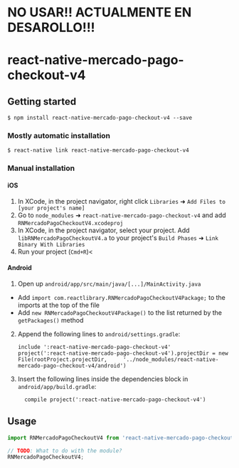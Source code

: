 # NO USAR!! ACTUALMENTE EN DESAROLLO!!!

# react-native-mercado-pago-checkout-v4

## Getting started

`$ npm install react-native-mercado-pago-checkout-v4 --save`

### Mostly automatic installation

`$ react-native link react-native-mercado-pago-checkout-v4`

### Manual installation


#### iOS

1. In XCode, in the project navigator, right click `Libraries` ➜ `Add Files to [your project's name]`
2. Go to `node_modules` ➜ `react-native-mercado-pago-checkout-v4` and add `RNMercadoPagoCheckoutV4.xcodeproj`
3. In XCode, in the project navigator, select your project. Add `libRNMercadoPagoCheckoutV4.a` to your project's `Build Phases` ➜ `Link Binary With Libraries`
4. Run your project (`Cmd+R`)<

#### Android

1. Open up `android/app/src/main/java/[...]/MainActivity.java`
  - Add `import com.reactlibrary.RNMercadoPagoCheckoutV4Package;` to the imports at the top of the file
  - Add `new RNMercadoPagoCheckoutV4Package()` to the list returned by the `getPackages()` method
2. Append the following lines to `android/settings.gradle`:
  	```
  	include ':react-native-mercado-pago-checkout-v4'
  	project(':react-native-mercado-pago-checkout-v4').projectDir = new File(rootProject.projectDir, 	'../node_modules/react-native-mercado-pago-checkout-v4/android')
  	```
3. Insert the following lines inside the dependencies block in `android/app/build.gradle`:
  	```
      compile project(':react-native-mercado-pago-checkout-v4')
  	```


## Usage
```javascript
import RNMercadoPagoCheckoutV4 from 'react-native-mercado-pago-checkout-v4';

// TODO: What to do with the module?
RNMercadoPagoCheckoutV4;
```
  
